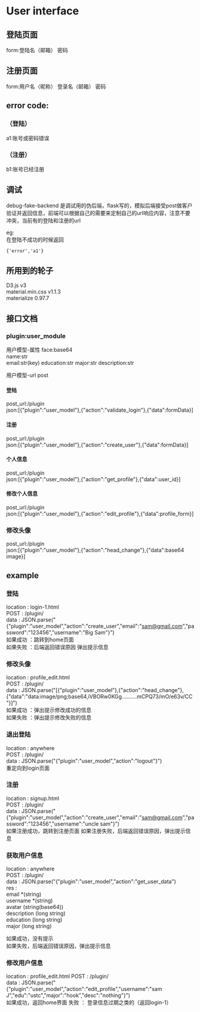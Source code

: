 # User interface
##  登陆页面  
form:登陆名（邮箱）  密码  
##  注册页面  
form:用户名（昵称） 登录名（邮箱） 密码

## error code:
### （登陆）
a1:账号或密码错误  
### （注册）
b1:账号已经注册  

## 调试
debug-fake-backend 是调试用的伪后端，flask写的，模拟后端接受post做客户验证并返回信息，前端可以根据自己的需要来定制自己的url响应内容，注意不要冲突，当前有的登陆和注册的url  
  
eg:  
在登陆不成功的时候返回  
```
{'error','a1'}
```


## 所用到的轮子
D3.js  v3  
material.min.css    v1.1.3  
materialize         0.97.7  


## 接口文档
### plugin:user_module
用户模型-属性
face:base64  
name:str  
email:str(key)
education:str
major:str
description:str

用户模型-url post
#### 登陆  
post_url:/plugin  
json:[{"plugin":"user_model"},{"action":"validate_login"},{"data":formData}]
#### 注册  
post_url:/plugin  
json:[{"plugin":"user_model"},{"action":"create_user"},{"data":formData}]
#### 个人信息  
post_url:/plugin  
json:[{"plugin":"user_model"},{"action":"get_profile"},{"data":user_id}]  
#### 修改个人信息  
post_url:/plugin  
json:[{"plugin":"user_model"},{"action":"edit_profile"},{"data":profile_form}]  
### 修改头像
post_url:/plugin  
json:[{"plugin":"user_model"},{"action":"head_change"},{"data":base64 image}]  

## example
### 登陆
location : login-1.html  
POST : /plugin/  
data : JSON.parse("{"plugin":"user_model","action":"create_user","email":"sam@gmail.com","password":"123456","username":"Big Sam"}")  
如果成功 ：跳转到home页面  
如果失败 ：后端返回错误原因 弹出提示信息  


 
### 修改头像
location : profile_edit.html  
POST : /plugin/  
data : JSON.parse("[{"plugin":"user_model"},{"action":"head_change"},{"data":"data:image/png;base64,iVBORw0KGg..........mCPQ73/mO/e63v/CC"}]")  
如果成功 ：弹出提示修改成功的信息   
如果失败 ：弹出提示修改失败的信息  
  
  
### 退出登陆
location : anywhere  
POST : /plugin/  
data : JSON.parse("{"plugin":"user_model","action":"logout"}")  
重定向到login页面


### 注册  
location : signup.html  
POST : /plugin/  
data :  JSON.parse("{"plugin":"user_model","action":"create_user","email":"sam@gmail.com","password":"123456","username":"uncle sam"}")   
如果注册成功，跳转到注册页面
如果注册失败，后端返回错误原因，弹出提示信息


### 获取用户信息
location : anywhere  
POST : /plugin/  
data : JSON.parse("{"plugin":"user_model","action":"get_user_data")  
res :   
    email *(string)   
    username *(string)    
    avatar  (string(base64))   
    description (long string)  
    education (long string)  
    major (long string)  
    
如果成功，没有提示  
如果失败，后端返回错误原因，弹出提示信息  

      
### 修改用户信息
location : profile_edit.html
POST : /plugin/  
data : JSON.parse("{"plugin":"user_model","action":"edit_profile","username":"sam J","edu":"ustc","major":"hook","desc":"nothing"}")    
如果成功，返回home界面
失败 ： 登录信息过期之类的（返回login-1）

     